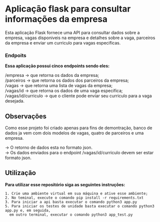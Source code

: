 # Aplicação flask para consultar informações da empresa

Esta aplicação Flask fornece uma API para consultar dados sobre a empresa, vagas disponiveis na empresa e detalhes sobre a vaga, parceiros da empresa e enviar um curriculo para vagas especificas.

### Endpoits
<b>Essa aplicação possui cinco endpoints sendo eles:</b>

/empresa -> que retorna os dados da empresa;<br>
/parceiros -> que retorna os dados dos parceiros da empresa;<br>
/vagas -> que retorna uma lista de vagas da empresa;<br>
/vagas/id -> que retorna os dados de uma vaga especifica;<br>
/vagas/id/curriculo -> que o cliente pode enviar seu curriculo para a vaga desejada.

## Observações

Como esse projeto foi criado apenas para fins de demontração, banco de dados ja vem com dois modelos de vagas, quatro de parceiros e uma empresa.

-> O retorno de dados esta no formato json.<br>
-> Os dados enviados para o endpoint /vagas/id/curriculo devem ser estar formato json.


## Utilização

<b>Para utilizar esse repositório siga as seguintes instruções:</b>

    1. Crie uma ambiente virtual em sua máquina e ative esse ambiente;
    2. No teminal, execute o comando pip install -r requirements.txt
    3. Para iniciar a api basta executar o comando python3 app.py
    5. Para iniciar os testes de unidade basta executar o comando python3 app.py e, em seguida, 
      em outro terminal, executar o comando python3 app_test.py
